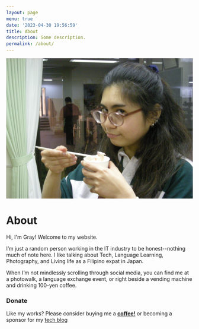 ```yaml
---
layout: page
menu: true
date: '2023-04-30 19:56:59'
title: About
description: Some description.
permalink: /about/
---
```


<img src="/assets/img/uploads/profile.png" alt="Grace Icay">

# About

Hi, I'm Gray! Welcome to my website.

I’m just a random person working in the IT industry to be honest--nothing much of note here. I like talking about Tech, Language Learning, Photography, and Living life as a Filipino expat in Japan.

When I’m not mindlessly scrolling through social media, you can find me at a photowalk, a language exchange event, or right beside a vending machine and drinking 100-yen coffee.


### Donate

Like my works? Please consider buying me a <a href="https://ko-fi.com/grayinfilm">**coffee!**</a> or becoming a sponsor for my <a href="https://digracesion.hashnode.dev/sponsor"> tech blog</a>

